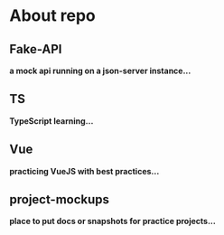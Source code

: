# About repo

## Fake-API
**a mock api running on a json-server instance...**

## TS
**TypeScript learning...**

## Vue
**practicing VueJS with best practices...**

## project-mockups
**place to put docs or snapshots for practice projects...**
